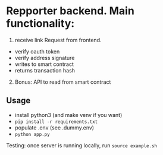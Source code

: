 # Repporter backend. Main functionality:
1. receive link Request from frontend.
  - verify oauth token
  - verify address signature
  - writes to smart contract
  - returns transaction hash
2. Bonus: API to read from smart contract



## Usage
- install python3 (and make venv if you want)
- `pip install -r requirements.txt`
- populate .env (see .dummy.env)
- `python app.py`


Testing:
once server is running locally, run `source example.sh`
